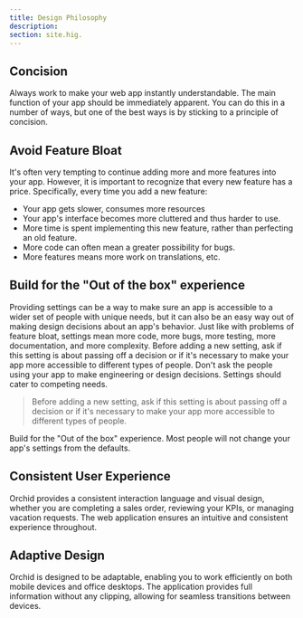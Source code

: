 ```yaml
---
title: Design Philosophy
description:
section: site.hig.
---
```



## Concision

Always work to make your web app instantly understandable. The main function of your app should be immediately apparent.
You can do this in a number of ways, but one of the best ways is by sticking to a principle of concision.

## Avoid Feature Bloat

It's often very tempting to continue adding more and more features into your app. 
However, it is important to recognize that every new feature has a price. Specifically, every time you add a new feature:

* Your app gets slower, consumes more resources
* Your app's interface becomes more cluttered and thus harder to use.
* More time is spent implementing this new feature, rather than perfecting an old feature.
* More code can often mean a greater possibility for bugs.
* More features means more work on translations, etc.


## Build for the "Out of the box" experience


Providing settings can be a way to make sure an app is accessible to a wider set of people with unique needs,
but it can also be an easy way out of making design decisions about an app's behavior. 
Just like with problems of feature bloat, settings mean more code, more bugs, more testing,
more documentation, and more complexity. Before adding a new setting, ask if this setting is about
passing off a decision or if it's necessary to make your app more accessible to different types of people.
Don't ask the people using your app to make engineering or design decisions. Settings should cater to competing needs.

> Before adding a new setting, ask if this setting is about passing off a decision or if it's necessary 
to make your app more accessible to different types of people.

Build for the "Out of the box" experience. Most people will not change your app's settings from the defaults.


## Consistent User Experience

Orchid provides a consistent interaction language and visual design, whether you are completing a sales order, reviewing your KPIs, or managing vacation requests. The web application ensures an intuitive and consistent experience throughout.

## Adaptive Design

Orchid is designed to be adaptable, enabling you to work efficiently on both mobile devices and office desktops. The application provides full information without any clipping, allowing for seamless transitions between devices.

